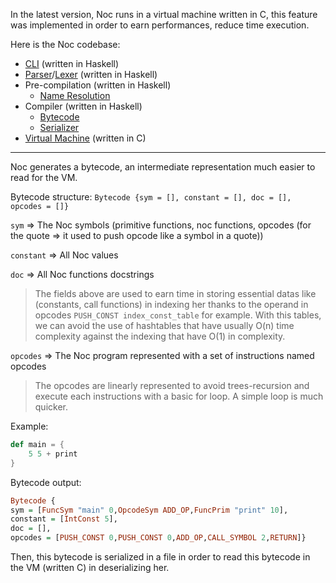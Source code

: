 In the latest version, Noc runs in a virtual machine written in C, this feature was implemented in order to earn performances, reduce time execution.

Here is the Noc codebase:

- [CLI](https://github.com/noc-lang/noc/blob/master/app/Command/CLI.hs) (written in Haskell)
-  [Parser](https://github.com/noc-lang/noc/blob/master/src/Language/Noc/Syntax/AST.hs)/[Lexer](https://github.com/noc-lang/noc/blob/master/src/Language/Noc/Syntax/Lexer.hs) (written in Haskell)
-  Pre-compilation (written in Haskell)
    - [Name Resolution](https://github.com/noc-lang/noc/blob/master/src/Language/Noc/Resolution/Imports.hs)
- Compiler (written in Haskell)
    - [Bytecode](https://github.com/noc-lang/noc/blob/master/src/Language/Noc/Compiler/Bytecode.hs)
    - [Serializer](https://github.com/noc-lang/noc/blob/master/src/Language/Noc/Compiler/Serialize.hs)
- [Virtual Machine](https://github.com/noc-lang/noc/tree/master/src/Language/Noc/VM) (written in C)

------------------------------------------------------------------------

Noc generates a bytecode, an intermediate representation much easier to read for the VM.

Bytecode structure:
`Bytecode {sym = [], constant = [], doc = [], opcodes = []}`

`sym` => The Noc symbols (primitive functions, noc functions, opcodes
(for the quote =\> it used to push opcode like a symbol in a quote))

`constant` => All Noc values

`doc` => All Noc functions docstrings

> The fields above are used to earn time in storing essential datas like (constants, call functions) in indexing her thanks to the operand in opcodes `PUSH_CONST index_const_table` for example. With this tables, we can avoid the use of hashtables that have usually O(n) time complexity against the indexing that have O(1) in complexity.

`opcodes` => The Noc program represented with a set of instructions named opcodes

> The opcodes are linearly represented to avoid trees-recursion and execute each instructions with a basic for loop. A simple loop is much quicker.

Example:

```scala
def main = {
    5 5 + print
}
```

Bytecode output:

```hs
Bytecode {
sym = [FuncSym "main" 0,OpcodeSym ADD_OP,FuncPrim "print" 10], 
constant = [IntConst 5], 
doc = [], 
opcodes = [PUSH_CONST 0,PUSH_CONST 0,ADD_OP,CALL_SYMBOL 2,RETURN]}
```

Then, this bytecode is serialized in a file in order to read this bytecode in the VM (written C) in deserializing her.
